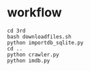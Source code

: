 workflow
==========================

    cd 3rd
    bash downloadfiles.sh
    python importdb_sqlite.py
    cd ..
    python crawler.py
    python imdb.py
